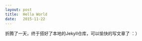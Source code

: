 ```yaml
---
layout: post
title:  Hello World
date:   2015-11-22
---
```


<p class="intro"><span class="dropcap">折</span>腾了一天，终于搭好了本地的Jekyll仓库，可以愉快的写文章了 ：）</p>